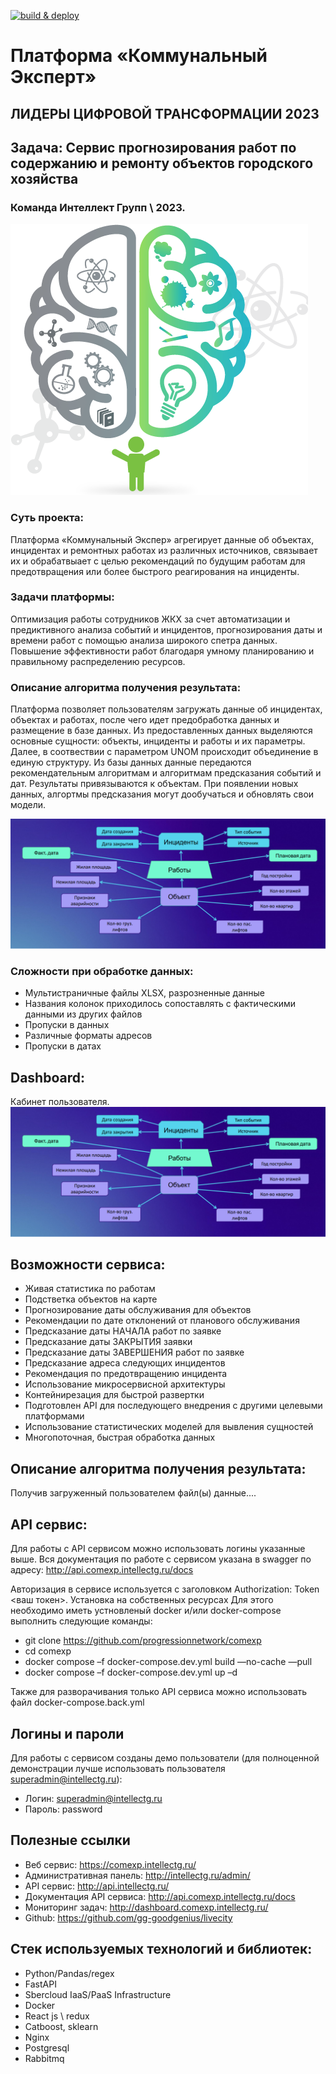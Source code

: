 [![build & deploy](https://github.com/progressionnetwork/comexp/actions/workflows/deploy.yml/badge.svg)](https://github.com/progressionnetwork/comexp/actions/workflows/deploy.yml)

# Платформа «Коммунальный Эксперт»

## ЛИДЕРЫ ЦИФРОВОЙ ТРАНСФОРМАЦИИ 2023
## Задача: Сервис прогнозирования работ по содержанию и ремонту объектов городского хозяйства 
 
### Команда Интеллект Групп \ 2023.

![alt text](https://github.com/progressionnetwork/comexp/blob/main/screens/comexp.png?raw=true)

### Суть проекта:
Платформа «Коммунальный Экспер» агрегирует данные об объектах, инцидентах и ремонтных работах из различных источников, связывает их и обрабатвыает с целью рекомендаций по будущим работам для предотвращения или более быстрого реагирования на инциденты.

### Задачи платформы:

Оптимизация работы сотрудников ЖКХ за счет автоматизации и предиктивного анализа событий и инцидентов, прогнозирования даты и времени работ с помощью анализа широкого спетра данных.
Повышение эффективности работ благодаря умному планированию и правильному распределению ресурсов.


### Описание алгоритма получения результата:
Платформа позволяет пользователям загружать данные об инцидентах, объектах и работах, после чего идет предобработка данных и размещение в базе данных.
Из предоставленных данных выделяются основные сущности: объекты, инциденты и работы и их параметры. 
Далее, в соотвествии с параметром UNOM происходит объединение в единую структуру.
Из базы данных данные передаются рекомендательным алгоритмам и алгоритмам предсказания событий и дат. Результаты привязываются к объектам.
При появлении новых данных, алгортмы предсказания могут дообучаться и обновлять свои модели.

![alt text](https://github.com/progressionnetwork/comexp/blob/main/screens/data_architecture.png?raw=true)

### Сложности при обработке данных:
- Мультистраничные файлы XLSX, разрозненные данные
- Названия колонок приходилось сопоставлять с фактическими данными из других файлов
- Пропуски в данных
- Различные форматы адресов
- Пропуски в датах


## Dashboard:
Кабинет пользователя.
![alt text](https://github.com/progressionnetwork/comexp/blob/main/screens/data_architecture.png?raw=true)

## Возможности сервиса:
- Живая статистика по работам 
- Подстветка объектов на карте
- Прогнозирование даты обслуживания для объектов
- Рекомендации по дате отклонений от планового обслуживания
- Предсказание даты НАЧАЛА работ по заявке
- Предсказание даты ЗАКРЫТИЯ заявки
- Предсказание даты ЗАВЕРШЕНИЯ работ по заявке
- Предсказание адреса следующих инцидентов
- Рекомендация по предотвращению инцидента
- Использование микросервисной архитектуры
- Контейнирезация для быстрой развертки
- Подготовлен API для последующего внедрения с другими целевыми платформами
- Использование статистических моделей для вывления сущностей
- Многопоточная, быстрая обработка данных


## Описание алгоритма получения результата:
Получив загруженный пользователем файл(ы) данные....

## API сервис:
Для работы с API сервисом можно использовать логины указанные выше. 
Вся документация по работе с сервисом указана в swagger по адресу:
http://api.comexp.intellectg.ru/docs

Авторизация в сервисе используется с заголовком Authorization: Token <ваш токен>.
Установка на собственных ресурсах
Для этого необходимо иметь устновленый docker и/или docker-compose выполнить
следующие команды:

- git clone https://github.com/progressionnetwork/comexp
- cd comexp
- docker compose –f docker-compose.dev.yml build —no-cache —pull
- docker compose –f docker-compose.dev.yml up –d

Также для разворачивания только API сервиса можно использовать файл docker-compose.back.yml

## Логины и пароли
Для работы с сервисом созданы демо пользователи (для полноценной демонстрации
лучше использовать пользователя superadmin@intellectg.ru):
- Логин: superadmin@intellectg.ru
- Пароль: password

## Полезные ссылки
- Веб сервис: https://comexp.intellectg.ru/
- Административная панель: http://intellectg.ru/admin/
- API сервис: http://api.intellectg.ru/
- Документация API сервиса: http://api.comexp.intellectg.ru/docs
- Мониторинг задач:  http://dashboard.comexp.intellectg.ru/
- Github: https://github.com/gg-goodgenius/livecity

## Стек используемых технологий и библиотек:
- Python/Pandas/regex
- FastAPI
- Sbercloud IaaS/PaaS Infrastructure
- Docker
- React js \ redux
- Catboost, sklearn
- Nginx
- Postgresql
- Rabbitmq

